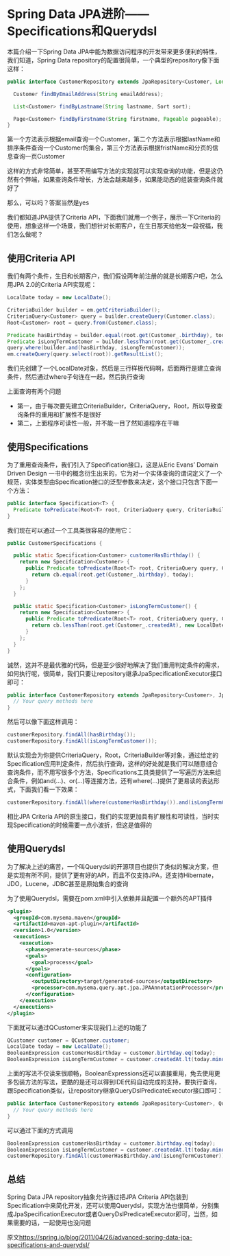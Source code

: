 # Spring Data JPA进阶——Specifications和Querydsl

本篇介绍一下Spring Data JPA中能为数据访问程序的开发带来更多便利的特性，我们知道，Spring Data repository的配置很简单，一个典型的repository像下面这样：

```java
public interface CustomerRepository extends JpaRepository<Customer, Long> {

  Customer findByEmailAddress(String emailAddress);

  List<Customer> findByLastname(String lastname, Sort sort);

  Page<Customer> findByFirstname(String firstname, Pageable pageable);
}
```

第一个方法表示根据email查询一个Customer，第二个方法表示根据lastName和排序条件查询一个Customer的集合，第三个方法表示根据fristName和分页的信息查询一页Customer

这样的方式非常简单，甚至不用编写方法的实现就可以实现查询的功能，但是这仍然有个弊端，如果查询条件增长，方法会越来越多，如果能动态的组装查询条件就好了

那么，可以吗？答案当然是yes

我们都知道JPA提供了Criteria API，下面我们就用一个例子，展示一下Criteria的使用，想象这样一个场景，我们想针对长期客户，在生日那天给他发一段祝福，我们怎么做呢？

## 使用Criteria API

我们有两个条件，生日和长期客户，我们假设两年前注册的就是长期客户吧，怎么用JPA 2.0的Criteria API实现呢：

```java
LocalDate today = new LocalDate();

CriteriaBuilder builder = em.getCriteriaBuilder();
CriteriaQuery<Customer> query = builder.createQuery(Customer.class);
Root<Customer> root = query.from(Customer.class);

Predicate hasBirthday = builder.equal(root.get(Customer_.birthday), today);
Predicate isLongTermCustomer = builder.lessThan(root.get(Customer_.createdAt), today.minusYears(2);
query.where(builder.and(hasBirthday, isLongTermCustomer));
em.createQuery(query.select(root)).getResultList();
```

我们先创建了一个LocalDate对象，然后是三行样板代码啊，后面两行是建立查询条件，然后通过where子句连在一起，然后执行查询

上面查询有两个问题

- 第一，由于每次要先建立CriteriaBuilder，CriteriaQuery，Root，所以导致查询条件的重用和扩展性不是很好
- 第二，上面程序可读性一般，并不能一目了然知道程序在干嘛

## 使用Specifications

为了重用查询条件，我们引入了Specification接口，这是从Eric Evans’ Domain Driven Design 一书中的概念衍生出来的，它为对一个实体查询的谓词定义了一个规范，实体类型由Specification接口的泛型参数来决定，这个接口只包含下面一个方法：

```java
public interface Specification<T> {
  Predicate toPredicate(Root<T> root, CriteriaQuery query, CriteriaBuilder cb);
}
```

我们现在可以通过一个工具类很容易的使用它：

```java
public CustomerSpecifications {

  public static Specification<Customer> customerHasBirthday() {
    return new Specification<Customer> {
      public Predicate toPredicate(Root<T> root, CriteriaQuery query, CriteriaBuilder cb) {
        return cb.equal(root.get(Customer_.birthday), today);
      }
    };
  }

  public static Specification<Customer> isLongTermCustomer() {
    return new Specification<Customer> {
      public Predicate toPredicate(Root<T> root, CriteriaQuery query, CriteriaBuilder cb) {
        return cb.lessThan(root.get(Customer_.createdAt), new LocalDate.minusYears(2));
      }
    };
  }
}
```

诚然，这并不是最优雅的代码，但是至少很好地解决了我们重用判定条件的需求，如何执行呢，很简单，我们只要让repository继承JpaSpecificationExecutor接口即可：

```java
public interface CustomerRepository extends JpaRepository<Customer>, JpaSpecificationExecutor {
  // Your query methods here
}
```

然后可以像下面这样调用：

```java
customerRepository.findAll(hasBirthday());
customerRepository.findAll(isLongTermCustomer());
```

默认实现会为你提供CriteriaQuery，Root，CriteriaBuilder等对象，通过给定的Specification应用判定条件，然后执行查询，这样的好处就是我们可以随意组合查询条件，而不用写很多个方法，Specifications工具类提供了一写遍历方法来组合条件，例如and(…)、or(…)等连接方法，还有where(…)提供了更易读的表达形式，下面我们看一下效果：

```java
customerRepository.findAll(where(customerHasBirthday()).and(isLongTermCustomer()));
```

相比JPA Criteria API的原生接口，我们的实现更加具有扩展性和可读性，当时实现Specification的时候需要一点小波折，但这是值得的

## 使用Querydsl

为了解决上述的痛苦，一个叫Querydsl的开源项目也提供了类似的解决方案，但是实现有所不同，提供了更有好的API，而且不仅支持JPA，还支持Hibernate，JDO，Lucene，JDBC甚至是原始集合的查询

为了使用Querydsl，需要在pom.xml中引入依赖并且配置一个额外的APT插件

```xml
<plugin>
  <groupId>com.mysema.maven</groupId>
  <artifactId>maven-apt-plugin</artifactId>
  <version>1.0</version>
  <executions>
    <execution>
      <phase>generate-sources</phase>
      <goals>
        <goal>process</goal>
      </goals>
      <configuration>
        <outputDirectory>target/generated-sources</outputDirectory>
        <processor>com.mysema.query.apt.jpa.JPAAnnotationProcessor</processor>
      </configuration>
    </execution>
  </executions>
</plugin>
```

下面就可以通过QCustomer来实现我们上述的功能了

```java
QCustomer customer = QCustomer.customer;
LocalDate today = new LocalDate();
BooleanExpression customerHasBirthday = customer.birthday.eq(today);
BooleanExpression isLongTermCustomer = customer.createdAt.lt(today.minusYears(2));
```

上面的写法不仅读来很顺畅，BooleanExpressions还可以直接重用，免去使用更多包装方法的写法，更酷的是还可以得到IDE代码自动完成的支持，要执行查询，跟Specification类似，让repository继承QueryDslPredicateExecutor接口即可：

```java
public interface CustomerRepository extends JpaRepository<Customer>, QueryDslPredicateExecutor {
  // Your query methods here
}
```

可以通过下面的方式调用

```java
BooleanExpression customerHasBirthday = customer.birthday.eq(today);
BooleanExpression isLongTermCustomer = customer.createdAt.lt(today.minusYears(2));
customerRepository.findAll(customerHasBirthday.and(isLongTermCustomer));
```

## 总结

Spring Data JPA repository抽象允许通过把JPA Criteria API包装到Specification中来简化开发，还可以使用Querydsl，实现方法也很简单，分别集成JpaSpecificationExecutor或者QueryDslPredicateExecutor即可，当然，如果需要的话，一起使用也没问题

原文<https://spring.io/blog/2011/04/26/advanced-spring-data-jpa-specifications-and-querydsl/>
